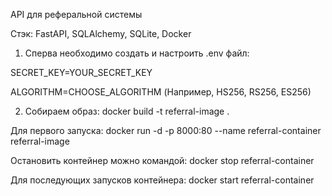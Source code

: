 API для реферальной системы

Стэк: FastAPI, SQLAlchemy, SQLite, Docker

1) Сперва необходимо создать и настроить .env файл:

SECRET_KEY=YOUR_SECRET_KEY

ALGORITHM=CHOOSE_ALGORITHM (Например, HS256, RS256, ES256)

2) Собираем образ:
docker build -t referral-image .

Для первого запуска:
docker run -d -p 8000:80 --name referral-container referral-image

Остановить контейнер можно командой:
docker stop referral-container

Для последующих запусков контейнера:
docker start referral-container